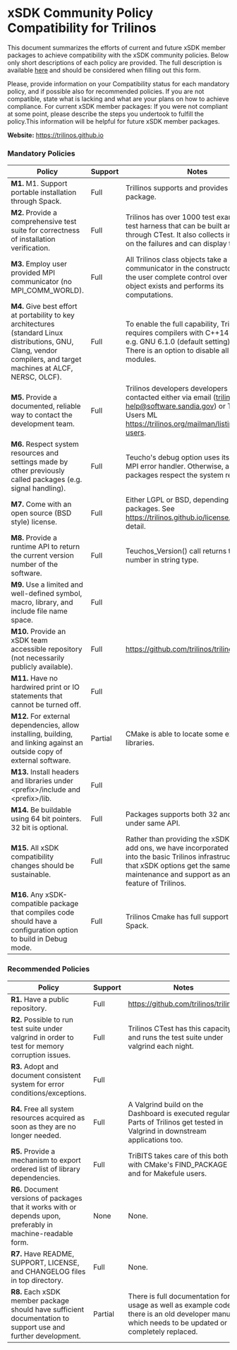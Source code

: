 # xSDK Community Policy Compatibility for Trilinos

This document summarizes the efforts of current and future xSDK member packages to achieve compatibility with the xSDK community policies. Below only short descriptions of each policy are provided. The full description is available [here](https://docs.google.com/document/d/1DCx2Duijb0COESCuxwEEK1j0BPe2cTIJ-AjtJxt3290/edit#heading=h.2hp5zbf0n3o3)
and should be considered when filling out this form.

Please, provide information on your Compatibility status for each mandatory policy, and if possible also for recommended policies.
If you are not compatible, state what is lacking and what are your plans on how to achieve compliance.
For current xSDK member packages: If you were not compliant at some point, please describe the steps you undertook to fulfill the policy.This information will be helpful for future xSDK member packages.

**Website:**  https://trilinos.github.io

### Mandatory Policies

| Policy                 |Support| Notes                   |
|------------------------|-------|-------------------------|
|**M1.** M1. Support portable installation through Spack.|Full| Trillinos supports and provides a Spack package. |
|**M2.** Provide a comprehensive test suite for correctness of installation verification. |Full| Trilinos has over 1000 test examples and a test harness that can be built and executed through CTest. It also collects information on the failures and can display them. |
|**M3.** Employ user provided MPI communicator (no MPI_COMM_WORLD). |Full| All Trilinos class objects take a MPI communicator in the constructor, allowing the user complete control over where each object exists and performs its computations. |
|**M4.** Give best effort at portability to key architectures (standard Linux distributions, GNU, Clang, vendor compilers, and target machines at ALCF, NERSC, OLCF). |Full| To enable the full capability, Trilinos requires compilers with C++14 support; e.g. GNU 6.1.0 (default setting) or later. There is an option to disable all C++14 modules. |
|**M5.** Provide a documented, reliable way to contact the development team. |Full| Trilinos developers developers can be contacted either via email (trilinos-help@software.sandia.gov) or Trilinos-Users ML https://trilinos.org/mailman/listinfo/trilinos-users. |
|**M6.** Respect system resources and settings made by other previously called packages (e.g. signal handling). |Full| Teucho's debug option uses its specific MPI error handler. Otherwise, all the packages respect the system resources.  |
|**M7.** Come with an open source (BSD style) license. |Full| Either LGPL or BSD, depending on packages. See https://trilinos.github.io/license.html for the detail. |
|**M8.** Provide a runtime API to return the current version number of the software. |Full| Teuchos_Version() call returns the version number in string type. |
|**M9.** Use a limited and well-defined symbol, macro, library, and include file name space. |Full| |
|**M10.** Provide an xSDK team accessible repository (not necessarily publicly available). |Full| https://github.com/trilinos/trilinos |
|**M11.** Have no hardwired print or IO statements that cannot be turned off. |Full|  |
|**M12.** For external dependencies, allow installing, building, and linking against an outside copy of external software. |Partial| CMake is able to locate some external libraries.   |
|**M13.** Install headers and libraries under \<prefix\>/include and \<prefix\>/lib. |Full|  |
|**M14.** Be buildable using 64 bit pointers. 32 bit is optional. |Full| Packages supports both 32 and 64 bit under same API. |
|**M15.** All xSDK compatibility changes should be sustainable. |Full| Rather than providing the xSDK options as add ons, we have incorporated them fully into the basic Trilinos infrastructure, so that xSDK options get the same maintenance and support as any other feature of Trilinos.  |
|**M16.** Any xSDK-compatible package that compiles code should have a configuration option to build in Debug mode. |Full| Trilinos Cmake has full support from Spack. |

### Recommended Policies

| Policy                 |Support| Notes                   |
|------------------------|-------|-------------------------|
|**R1.** Have a public repository. |Full| https://github.com/trilinos/trilinos  |
|**R2.** Possible to run test suite under valgrind in order to test for memory corruption issues. |Full| Trilinos CTest has this capacity and runs the test suite under valgrind each night. |
|**R3.** Adopt and document consistent system for error conditions/exceptions. |Full|  |
|**R4.** Free all system resources acquired as soon as they are no longer needed. |Full|  A Valgrind build on the Dashboard is executed regularly. Parts of Trilinos get tested in Valgrind in downstream applications too. |
|**R5.** Provide a mechanism to export ordered list of library dependencies. |Full| TriBITS takes care of this both with CMake's FIND_PACKAGE and for Makefule users. |
|**R6.** Document versions of packages that it works with or depends upon, preferably in machine-readable form.  |None| None. |
|**R7.** Have README, SUPPORT, LICENSE, and CHANGELOG files in top directory.  |Full| None. |
|**R8.** Each xSDK member package should have sufficient documentation to support use and further development.  |Partial| There is full documentation for usage as well as example codes, there is an old developer manual, which needs to be updated or completely replaced. |
